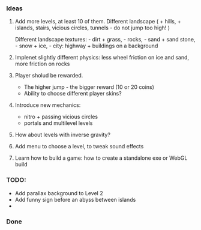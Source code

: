 ### Ideas 

1. Add more levels, at least 10 of them.
	Different landscape 
	(
		+ hills, 
		+ islands, 
		stairs, 
		vicious circles, 
		tunnels - do not jump too high!
	)
	
	Different landscape textures: 
		- dirt + grass, 
		- rocks, 
		- sand + sand stone,
		- snow + ice,
		- city: highway + buildings on a background

2. Implenet slightly different physics: 
	less wheel friction on ice and sand, 
	more friction on rocks

3. Player sholud be rewarded. 
	- The higher jump - the bigger reward (10 or 20 coins)
	- Ability to choose different player skins?

4. Introduce new mechanics: 
	- nitro + passing vicious circles
	- portals and multilevel levels

4. How about levels with inverse gravity?

5. Add menu to choose a level, to tweak sound effects

6. Learn how to build a game: how to create a standalone exe or WebGL build

### TODO:
- Add parallax background to Level 2
- Add funny sign before an abyss between islands
- 

### Done